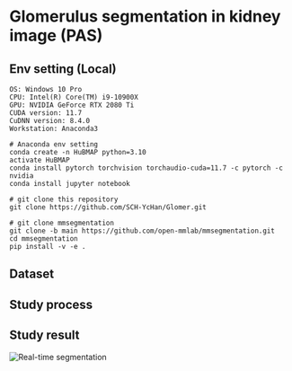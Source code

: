 # Glomerulus segmentation in kidney image (PAS)
## Env setting (Local)
```
OS: Windows 10 Pro
CPU: Intel(R) Core(TM) i9-10900X 
GPU: NVIDIA GeForce RTX 2080 Ti
CUDA version: 11.7
CuDNN version: 8.4.0
Workstation: Anaconda3
```
```
# Anaconda env setting
conda create -n HuBMAP python=3.10
activate HuBMAP
conda install pytorch torchvision torchaudio-cuda=11.7 -c pytorch -c nvidia
conda install jupyter notebook
```
```
# git clone this repository
git clone https://github.com/SCH-YcHan/Glomer.git 
```
```
# git clone mmsegmentation
git clone -b main https://github.com/open-mmlab/mmsegmentation.git
cd mmsegmentation
pip install -v -e .
```
## Dataset

## Study process

## Study result
![Real-time segmentation](https://github.com/SCH-YcHan/Glomer/assets/113504815/e26e0efa-8ca7-4c79-b46c-52e58abde2e6)




